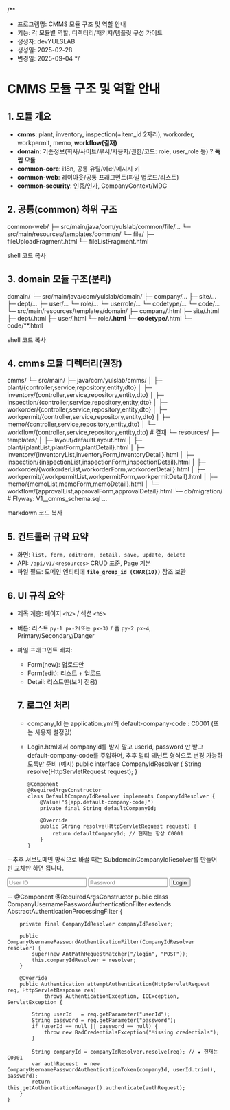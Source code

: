 /**
 * 프로그램명: CMMS 모듈 구조 및 역할 안내
 * 기능: 각 모듈별 역할, 디렉터리/패키지/템플릿 구성 가이드
 * 생성자: devYULSLAB
 * 생성일: 2025-02-28
 * 변경일: 2025-09-04
 */

# CMMS 모듈 구조 및 역할 안내

## 1. 모듈 개요
- **cmms**: plant, inventory, inspection(+item_id 2자리), workorder, workpermit, memo, **workflow(결재)**
- **domain**: 기준정보(회사/사이트/부서/사용자/권한/코드: role, user_role 등) ? **독립 모듈**
- **common-core**: i18n, 공통 유틸/에러/메시지 키
- **common-web**: 레이아웃/공통 프래그먼트(파일 업로드/리스트)
- **common-security**: 인증/인가, CompanyContext/MDC

## 2. 공통(common) 하위 구조
common-web/
├─ src/main/java/com/yulslab/common/file/...
└─ src/main/resources/templates/common/
  └─ file/
    ├─ fileUploadFragment.html
    └─ fileListFragment.html

shell
코드 복사

## 3. domain 모듈 구조(분리)
domain/
└─ src/main/java/com/yulslab/domain/
├─ company/... ├─ site/... ├─ dept/...
├─ user/... └─ role/...
└─ userrole/... └─ codetype/...  └─ code/...
└─ src/main/resources/templates/domain/
├─ company/.html ├─ site/.html ├─ dept/.html
├─ user/.html └─ role/**.html └─ codetype/**.html └─ code/**.html

shell
코드 복사

## 4. cmms 모듈 디렉터리(권장)
cmms/
└─ src/main/
├─ java/com/yulslab/cmms/
│ ├─ plant/{controller,service,repository,entity,dto}
│ ├─ inventory/{controller,service,repository,entity,dto}
│ ├─ inspection/{controller,service,repository,entity,dto}
│ ├─ workorder/{controller,service,repository,entity,dto}
│ ├─ workpermit/{controller,service,repository,entity,dto}
│ ├─ memo/{controller,service,repository,entity,dto}
│ └─ workflow/{controller,service,repository,entity,dto} # 결재
└─ resources/
├─ templates/
│ ├─ layout/defaultLayout.html
│ ├─ plant/{plantList,plantForm,plantDetail}.html
│ ├─ inventory/{inventoryList,inventoryForm,inventoryDetail}.html
│ ├─ inspection/{inspectionList,inspectionForm,inspectionDetail}.html
│ ├─ workorder/{workorderList,workorderForm,workorderDetail}.html
│ ├─ workpermit/{workpermitList,workpermitForm,workpermitDetail}.html
│ ├─ memo/{memoList,memoForm,memoDetail}.html
│ └─ workflow/{approvalList,approvalForm,approvalDetail}.html
└─ db/migration/ # Flyway: V1__cmms_schema.sql ...

markdown
코드 복사

## 5. 컨트롤러 규약 요약
- 화면: `list, form, editForm, detail, save, update, delete`
- API: `/api/v1/<resources>` CRUD 표준, Page 기본
- 파일 필드: 도메인 엔티티에 **`file_group_id (CHAR(10))`** 참조 보관

## 6. UI 규칙 요약
- 제목 계층: 페이지 `<h2>` / 섹션 `<h5>`
- 버튼: 리스트 `py-1 px-2(또는 px-3)` / 폼 `py-2 px-4`, Primary/Secondary/Danger
- 파일 프래그먼트 배치:
  - Form(new): 업로드만
  - Form(edit): 리스트 + 업로드
  - Detail: 리스트만(보기 전용)

  ## 7. 로그인 처리 
  - company_Id 는 application.yml의 default-company-code : C0001 (또는 사용자 설정값) 
  - Login.html에서 companyId를 받지 말고 userId, password 만 받고 default-company-code를 주입하며, 추후 멀티 테넌트 형식으로 변경 가능하도록만 준비
  (예시)
    public interface CompanyIdResolver {
        String resolve(HttpServletRequest request);
        }

        @Component
        @RequiredArgsConstructor
        class DefaultCompanyIdResolver implements CompanyIdResolver {
            @Value("${app.default-company-code}")
            private final String defaultCompanyId;

            @Override
            public String resolve(HttpServletRequest request) {
                return defaultCompanyId; // 현재는 항상 C0001
            }
        }
--추후 서브도메인 방식으로 바꿀 때는 SubdomainCompanyIdResolver를 만들어 빈 교체만 하면 됩니다.
<form method="post" action="/login">
  <input type="text" name="userId" placeholder="User ID" required />
  <input type="password" name="password" placeholder="Password" required />
  <button type="submit">Login</button>
</form>
--
    @Component
    @RequiredArgsConstructor
    public class CompanyUsernamePasswordAuthenticationFilter extends AbstractAuthenticationProcessingFilter {

        private final CompanyIdResolver companyIdResolver;

        public CompanyUsernamePasswordAuthenticationFilter(CompanyIdResolver resolver) {
            super(new AntPathRequestMatcher("/login", "POST"));
            this.companyIdResolver = resolver;
        }

        @Override
        public Authentication attemptAuthentication(HttpServletRequest req, HttpServletResponse res)
                throws AuthenticationException, IOException, ServletException {

            String userId   = req.getParameter("userId");
            String password = req.getParameter("password");
            if (userId == null || password == null) {
                throw new BadCredentialsException("Missing credentials");
            }

            String companyId = companyIdResolver.resolve(req); // ★ 현재는 C0001
            var authRequest  = new CompanyUsernamePasswordAuthenticationToken(companyId, userId.trim(), password);
            return this.getAuthenticationManager().authenticate(authRequest);
        }
    }
